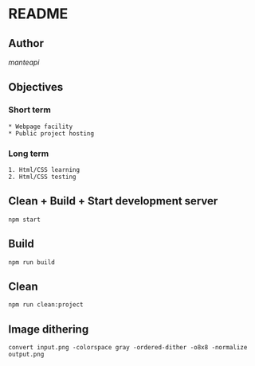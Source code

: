 README
======

Author
----------
*manteapi*

Objectives
----------

### Short term
    * Webpage facility
    * Public project hosting

### Long term

    1. Html/CSS learning
    2. Html/CSS testing

Clean + Build + Start development server
----------------------------------------

<pre><code>npm start</code></pre>

Build
-----

<pre><code>npm run build</code></pre>

Clean
-----

<pre><code>npm run clean:project</code></pre>

Image dithering
---------------

<pre><code>convert input.png -colorspace gray -ordered-dither -o8x8 -normalize output.png</code></pre>
